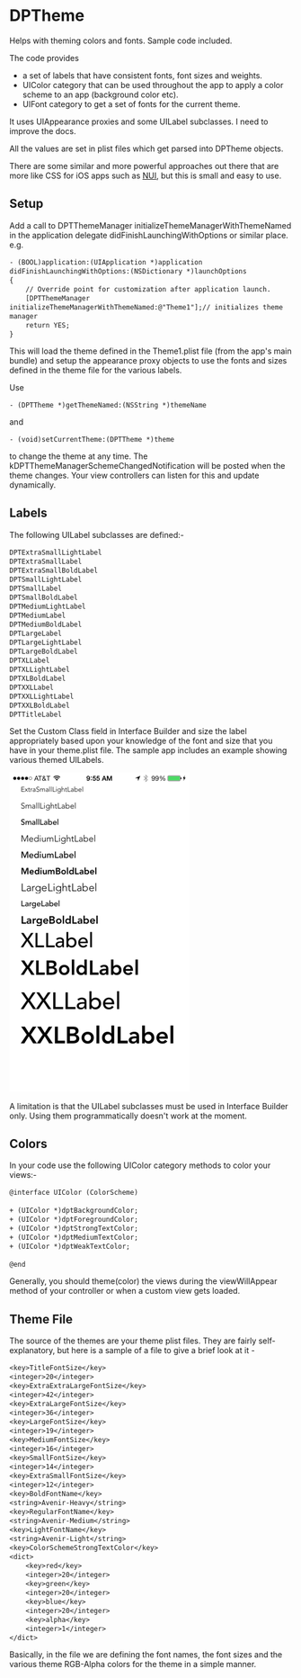 DPTheme
=======

Helps with theming colors and fonts. Sample code included. 

The code provides 

* a set of labels that have consistent fonts, font sizes and weights. 
* UIColor category that can be used throughout the app to apply a color scheme to an app (background color etc).
* UIFont category to get a set of fonts for the current theme.

It uses UIAppearance proxies and some UILabel subclasses. I need to improve the docs.

All the values are set in plist files which get parsed into DPTheme objects.

There are some similar and more powerful approaches out there that are more like CSS for iOS apps such as [NUI](https://github.com/tombenner/nui), but this is small and easy to use.

Setup
-----

Add a call to DPTThemeManager initializeThemeManagerWithThemeNamed in the application delegate didFinishLaunchingWithOptions or similar place. e.g.

	- (BOOL)application:(UIApplication *)application didFinishLaunchingWithOptions:(NSDictionary *)launchOptions
	{
	    // Override point for customization after application launch.
	    [DPTThemeManager initializeThemeManagerWithThemeNamed:@"Theme1"];// initializes theme manager
	    return YES;
	}

This will load the theme defined in the Theme1.plist file (from the app's main bundle) and setup the appearance proxy objects to use the fonts and sizes defined in the theme file for the various labels.

Use 

	- (DPTTheme *)getThemeNamed:(NSString *)themeName
	
and
	
	- (void)setCurrentTheme:(DPTTheme *)theme
	
to change the theme at any time. The kDPTThemeManagerSchemeChangedNotification will be posted when the theme changes. Your view controllers can listen for this and update dynamically.

Labels
------
The following UILabel subclasses are defined:-

	DPTExtraSmallLightLabel
	DPTExtraSmallLabel
	DPTExtraSmallBoldLabel
	DPTSmallLightLabel
	DPTSmallLabel
	DPTSmallBoldLabel
	DPTMediumLightLabel
	DPTMediumLabel
	DPTMediumBoldLabel
	DPTLargeLabel
	DPTLargeLightLabel
	DPTLargeBoldLabel
	DPTXLLabel
	DPTXLLightLabel
	DPTXLBoldLabel
	DPTXXLLabel
	DPTXXLLightLabel
	DPTXXLBoldLabel
	DPTTitleLabel

Set the Custom Class field in Interface Builder and size the label appropriately based upon your knowledge of the font and size that you have in your theme.plist file. The sample app includes an example showing various themed UILabels.

![Smaller icon](Screenshot.png "Screenshot showing various themed UILabels")

A limitation is that the UILabel subclasses must be used in Interface Builder only. Using them programmatically doesn't work at the moment.


Colors
---
In your code use the following UIColor category methods to color your views:- 

	@interface UIColor (ColorScheme)
	
	+ (UIColor *)dptBackgroundColor;
	+ (UIColor *)dptForegroundColor;
	+ (UIColor *)dptStrongTextColor;
	+ (UIColor *)dptMediumTextColor;
	+ (UIColor *)dptWeakTextColor;
	
	@end

Generally, you should theme(color) the views during the viewWillAppear method of your controller or when a custom view gets loaded.

Theme File
---
The source of the themes are your theme plist files. They are fairly self-explanatory, but here is a sample of a file to give a brief look at it - 

	<key>TitleFontSize</key>
	<integer>20</integer>
	<key>ExtraExtraLargeFontSize</key>
	<integer>42</integer>
	<key>ExtraLargeFontSize</key>
	<integer>36</integer>
	<key>LargeFontSize</key>
	<integer>19</integer>
	<key>MediumFontSize</key>
	<integer>16</integer>
	<key>SmallFontSize</key>
	<integer>14</integer>
	<key>ExtraSmallFontSize</key>
	<integer>12</integer>
	<key>BoldFontName</key>
	<string>Avenir-Heavy</string>
	<key>RegularFontName</key>
	<string>Avenir-Medium</string>
	<key>LightFontName</key>
	<string>Avenir-Light</string>
	<key>ColorSchemeStrongTextColor</key>
	<dict>
		<key>red</key>
		<integer>20</integer>
		<key>green</key>
		<integer>20</integer>
		<key>blue</key>
		<integer>20</integer>
		<key>alpha</key>
		<integer>1</integer>
	</dict>
Basically, in the file we are defining the font names, the font sizes and the various theme RGB-Alpha colors for the theme in a simple manner.
